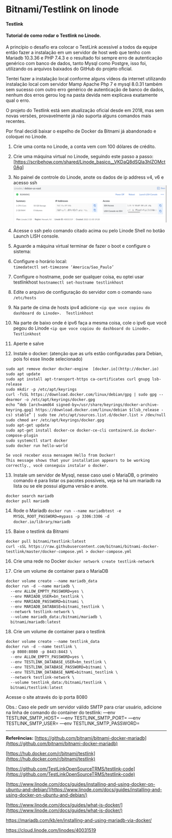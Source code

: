 # Bitnami/Testlink on linode
#### Testlink
#### Tutorial de como rodar o Testlink no Linode.

A princípio o desafio era colocar o TestLink acessível a todos da equipe então fazer a instalação em um servidor de host web que tenho com Mariadb 10.3.36 e PHP 7.4.3 e o resultado foi sempre erro de autenticação genérico com banco de dados, tanto Mysql como Postgre, isso foi, utilizando os arquivos baixados do GitHub do projeto oficial.

Tentei fazer a instalação local conforme alguns vídeos da internet utilizando instalação local com servidor Mamp Apache Php 7 e mysql 8.0.31 também sem sucesso com outro erro genérico de autenticação de banco de dados, nenhum dos erros gerou log na pasta devida nem explicava exatamente qual o erro.

O projeto do Testlink está sem atualização oficial desde em 2018, mas sem novas versões, provavelmente já não suporta alguns comandos mais recentes.

Por final decidi baixar o espelho de Docker da Bitnami já abandonado e coloquei no Linode.

1. Crie uma conta no  Linode, a conta vem com 100 dólares de crédito.

2. Crie uma máquina virtual no Linode, seguindo este passo a passo:
 [https://scribehow.com/shared/Linode_basico__VKDaQ8dSQla3hIZOMct0Ag]

3. No painel de controle do Linode, anote os dados de ip address v4, v6 e acesso ssh\
![Imagem de menu do Linode](/Bitnami-Testlink%20on%20linode/ilustracao-painel-controle.png)

4. Acesse o ssh pelo comando citado acima ou pelo Linode Shell no botão Launch LISH console.

5. Aguarde a máquina virtual terminar de fazer o boot e configure o sistema:

6. Configure o horário local:\
`timedatectl set-timezone ‘America/Sao_Paulo’`

7. Configure o hostname, pode ser qualquer coisa, eu optei usar testlinkhost
`hostnamectl set-hostname testlinkhost `

8. Edite o arquivo de configuração do servidor com o comando
`nano /etc/hosts`

9. Na parte de cima de hosts ipv4 adicione
`<ip que voce copiou do dashboard do Linode>.  Testlinkhost`

10. Na parte de baixo onde é ipv6 faça a mesma coisa, cole o ipv6 que você pegou do Linode
`<ip que voce copiou do dashboard do Linode>.  Testlinkhost`

11. Aperte <ctrl-x> e salve

12. Instale o docker: (atenção que as urls estão configuradas para Debian, pois foi esse linode selecionado)
```
sudo apt remove docker docker-engine  [docker.io](http://docker.io) 
sudo apt update
sudo apt install apt-transport-https ca-certificates curl gnupg lsb-release
sudo mkdir -p /etc/apt/keyrings
curl -fsSL https://download.docker.com/linux/debian/gpg | sudo gpg --dearmor -o /etc/apt/keyrings/docker.gpg
echo “deb [arch=amd64 signed-by=/usr/share/keyrings/docker-archive-keyring.gpg] https://download.docker.com/linux/debian $(lsb_release -cs) stable” | sudo tee /etc/apt/sources.list.d/docker.list > /dev/null
sudo chmod a+r /etc/apt/keyrings/docker.gpg
sudo apt-get update
sudo apt-get install docker-ce docker-ce-cli containerd.io docker-compose-plugin 
sudo systemctl start docker
sudo docker run hello-world
```
	
	Se você receber essa mensagem Hello from Docker!
	This message shows that your installation appears to be working correctly., você conseguiu instalar o docker.

13. Instale um servidor de Mysql, nesse caso usei o MariaDB, o primeiro comando é para listar os pacotes possíveis, veja se há um mariadb na lista ou se ele possui alguma versão e anote.
```
docker search mariadb
docker pull mariadb
```

14. Rode o Mariadb
`docker run --name mariadbtest -e MYSQL_ROOT_PASSWORD=mypass -p 3306:3306 -d docker.io/library/mariadb`

15. Baixe o testlink da Bitnami
```
docker pull bitnami/testlink:latest
curl -sSL https://raw.githubusercontent.com/bitnami/bitnami-docker-testlink/master/docker-compose.yml > docker-compose.yml
```

16. Crie uma rede no Docker
`docker network create testlink-network`

17. Crie um volume de container para o MariaDB
```
docker volume create --name mariadb_data
docker run -d --name mariadb \
  --env ALLOW_EMPTY_PASSWORD=yes \
  --env MARIADB_USER=bn_testlink \
  --env MARIADB_PASSWORD=bitnami \
  --env MARIADB_DATABASE=bitnami_testlink \
  --network testlink-network \
  --volume mariadb_data:/bitnami/mariadb \
  bitnami/mariadb:latest
```

18. Crie um volume de container para o testlink
```
docker volume create --name testlink_data
docker run -d --name testlink \
  -p 8080:8080 -p 8443:8443 \
  --env ALLOW_EMPTY_PASSWORD=yes \
  --env TESTLINK_DATABASE_USER=bn_testlink \
  --env TESTLINK_DATABASE_PASSWORD=bitnami \
  --env TESTLINK_DATABASE_NAME=bitnami_testlink \
  --network testlink-network \
  --volume testlink_data:/bitnami/testlink \
  bitnami/testlink:latest
```

Acesse o site através do ip porta 8080

Obs.: Caso ele pedir um servidor válido SMTP para criar usuário, adicione na linha de comando do container do testlink:
 —env TESTLINK_SMTP_HOST=<servidor>
 —env TESTLINK_SMTP_PORT=<porta>
 —env TESTLINK_SMTP_USER=<login>
 —env TESTLINK_SMTP_PASSWORD=<senha>

---
**Referências:**
 [https://github.com/bitnami/bitnami-docker-mariadb](https://github.com/bitnami/bitnami-docker-mariadb)
  
 [https://hub.docker.com/r/bitnami/testlink](https://hub.docker.com/r/bitnami/testlink) 
 
 [https://github.com/TestLinkOpenSourceTRMS/testlink-code](https://github.com/TestLinkOpenSourceTRMS/testlink-code) 
 
 [https://www.linode.com/docs/guides/installing-and-using-docker-on-ubuntu-and-debian/](https://www.linode.com/docs/guides/installing-and-using-docker-on-ubuntu-and-debian/) 
 
 [https://www.linode.com/docs/guides/what-is-docker/](https://www.linode.com/docs/guides/what-is-docker/) 

https://mariadb.com/kb/en/installing-and-using-mariadb-via-docker/

https://cloud.linode.com/linodes/40031519

